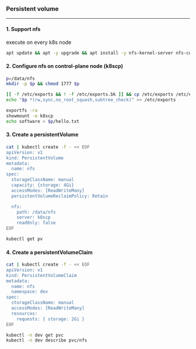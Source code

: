 ### Persistent volume
---

#### 1. Support nfs
execute on every k8s node
```bash
apt update && apt -y upgrade && apt install -y nfs-kernel-server nfs-common
```

#### 2. Configure nfs on control-plane node (k8scp)
```bash
p=/data/nfs
mkdir -p $p && chmod 1777 $p

[[ -f /etc/exports && ! -f /etc/exports.bk ]] && cp /etc/exports /etc/exports.bk
echo "$p *(rw,sync,no_root_squash,subtree_check)" >> /etc/exports

exportfs -ra
showmount -e k8scp
echo software > $p/hello.txt
```

#### 3. Create a persistentVolume
```bash
cat | kubectl create -f - << EOF
apiVersion: v1
kind: PersistentVolume
metadata:
  name: nfs
spec:
  storageClassName: manual
  capacity: {storage: 4Gi}
  accessModes: [ReadWriteMany]
  persistentVolumeReclaimPolicy: Retain

  nfs:
    path: /data/nfs
    server: k8scp
    readOnly: false
EOF

kubectl get pv
```

#### 4. Create a persistentVolumeClaim
```bash
cat | kubectl create -f - << EOF
apiVersion: v1
kind: PersistentVolumeClaim
metadata:
  name: nfs
  namespace: dev
spec:
  storageClassName: manual
  accessModes: [ReadWriteMany]
  resources:
    requests: { storage: 2Gi }
EOF

kubectl -n dev get pvc
kubectl -n dev describe pvc/nfs
```
